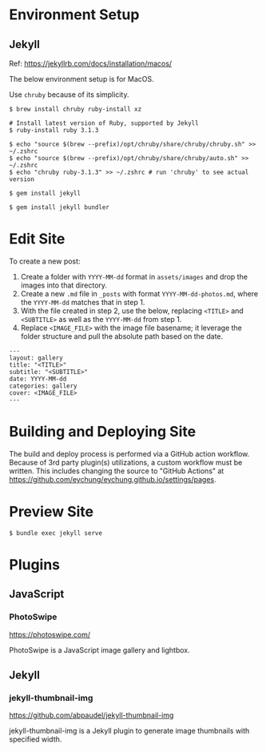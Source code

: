 # Environment Setup
## Jekyll
Ref: https://jekyllrb.com/docs/installation/macos/

The below environment setup is for MacOS.

Use `chruby` because of its simplicity.
```
$ brew install chruby ruby-install xz

# Install latest version of Ruby, supported by Jekyll
$ ruby-install ruby 3.1.3

$ echo "source $(brew --prefix)/opt/chruby/share/chruby/chruby.sh" >> ~/.zshrc
$ echo "source $(brew --prefix)/opt/chruby/share/chruby/auto.sh" >> ~/.zshrc
$ echo "chruby ruby-3.1.3" >> ~/.zshrc # run 'chruby' to see actual version

$ gem install jekyll

$ gem install jekyll bundler
```

# Edit Site
To create a new post:
1. Create a folder with `YYYY-MM-dd` format in `assets/images` and drop the images into that directory.
2. Create a new `.md` file in `_posts` with format `YYYY-MM-dd-photos.md`, where the `YYYY-MM-dd` matches that in step 1.
3. With the file created in step 2, use the below, replacing `<TITLE>` and `<SUBTITLE>` as well as the `YYYY-MM-dd` from step 1.
4. Replace `<IMAGE_FILE>` with the image file basename; it leverage the folder structure and pull the absolute path based on the date.
```
---
layout: gallery
title: "<TITLE>"
subtitle: "<SUBTITLE>"
date: YYYY-MM-dd
categories: gallery
cover: <IMAGE_FILE>
---
```

# Building and Deploying Site
The build and deploy process is performed via a GitHub action workflow. Because of 3rd party plugin(s) utilizations, a custom workflow must be written. This includes changing the source to "GitHub Actions" at https://github.com/eychung/eychung.github.io/settings/pages.

# Preview Site
```
$ bundle exec jekyll serve
```

# Plugins
## JavaScript
### PhotoSwipe
https://photoswipe.com/

PhotoSwipe is a JavaScript image gallery and lightbox.

## Jekyll
### jekyll-thumbnail-img
https://github.com/abpaudel/jekyll-thumbnail-img

jekyll-thumbnail-img is a Jekyll plugin to generate image thumbnails with specified width.
